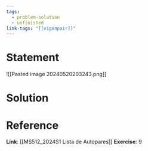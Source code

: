 ```yaml
---
tags:
  - problem-solution
  - unfinished
link-tags: "[[eigenpair]]"
---
```

# Statement 
![[Pasted image 20240520203243.png]]

# Solution


# Reference
**Link**: [[MS512_2024S1 Lista de Autopares]]
**Exercise**: 9